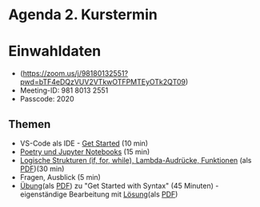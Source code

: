 # Agenda 2. Kurstermin

# Einwahldaten
* (https://zoom.us/j/98180132551?pwd=bTF4eDQzVUV2VTkwOTFPMTEyOTk2QT09)
* Meeting-ID: 981 8013 2551
* Passcode: 2020

## Themen 

* VS-Code als IDE - [Get Started](01_start_with_console.md) (10 min)
* [Poetry und Jupyter Notebooks](02_setting_up_poetry_notebook.md) (15 min)
* [Logische Strukturen (if, for, while), Lambda-Audrücke, Funktionen](03_logical_functions.ipynb) (als [PDF](04_logical_functions.pdf))(30 min)
* Fragen, Ausblick (5 min)
* [Übung](05_get_started_syntex_exercise.ipynb)(als [PDF](06_logical_functions_exercise.pdf)) zu "Get Started with Syntax" (45 Minuten) - eigenständige Bearbeitung mit [Lösung](07_logical_functions_exercise_solution.ipynb)(als [PDF](08_logical_functions_exercise_solution.pdf))